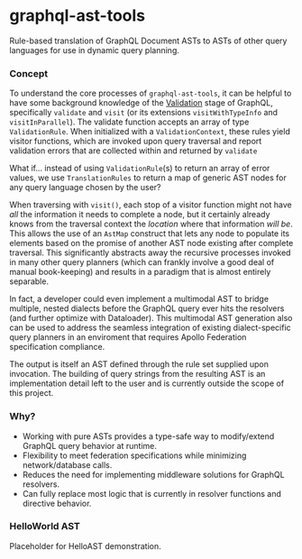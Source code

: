 # graphql-ast-tools
Rule-based translation of GraphQL Document ASTs to ASTs of other query languages for use in dynamic query planning.

### Concept

To understand the core processes of `graphql-ast-tools`, it can be helpful to have some background knowledge of the [Validation](https://graphql.org/graphql-js/validation/) stage of GraphQL, specifically `validate` and `visit` (or its extensions `visitWithTypeInfo` and `visitInParallel`). The validate function accepts an array of type `ValidationRule`. When initialized with a `ValidationContext`, these rules yield visitor functions, which are invoked upon query traversal and report validation errors that are collected within and returned by `validate` 

What if... instead of using `ValidationRule`(s) to return an array of error values, we use `TranslationRules` to return a map of generic AST nodes for any query language chosen by the user?

When traversing with `visit()`, each stop of a visitor function might not have _all_ the information it needs to complete a node, but it certainly already knows from the traversal context the _location_ where that information _will be_. This allows the use of an `AstMap` construct that lets any node to populate its elements based on the promise of another AST node existing after complete traversal. This significantly abstracts away the recursive processes invoked in many other query planners (which can frankly involve a good deal of manual book-keeping) and results in a paradigm that is almost entirely separable.

In fact, a developer could even implement a multimodal AST to bridge multiple, nested dialects before the GraphQL query ever hits the resolvers (and further optimize with Dataloader). This multimodal AST generation also can be used to address the seamless integration of existing dialect-specific query planners in an enviroment that requires Apollo Federation specification compliance.

The output is itself an AST defined through the rule set supplied upon invocation. The building of query strings from the resulting AST is an implementation detail left to the user and is currently outside the scope of this project.

### Why?

- Working with pure ASTs provides a type-safe way to modify/extend GraphQL query behavior at runtime.
- Flexibility to meet federation specifications while minimizing network/database calls.
- Reduces the need for implementing middleware solutions for GraphQL resolvers.
- Can fully replace most logic that is currently in resolver functions and directive behavior.

### HelloWorld AST

Placeholder for HelloAST demonstration.